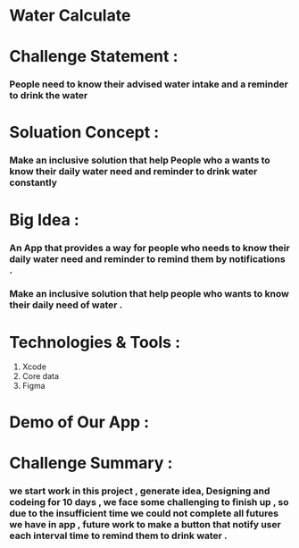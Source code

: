 # Water Calculate
# Challenge Statement :
### People need to know their advised water intake and a reminder to drink the water
# Soluation Concept : 
### Make an inclusive solution that help People who a wants to know their daily water need and reminder to drink water constantly
# Big Idea :
### An App that provides a way for people who needs to know their daily water need and reminder to remind them by notifications .
### Make an inclusive solution that help people who wants to know their daily need of water .
# Technologies & Tools :
1. Xcode
2. Core data 
3. Figma 
# Demo of Our App :

# Challenge Summary :
###  we start work in this project , generate idea, Designing and codeing for 10 days , we face some challenging to finish up , so  due to the insufficient time we could not complete all futures we have in app , future work to make a button that notify user each interval time to remind them to drink water .

